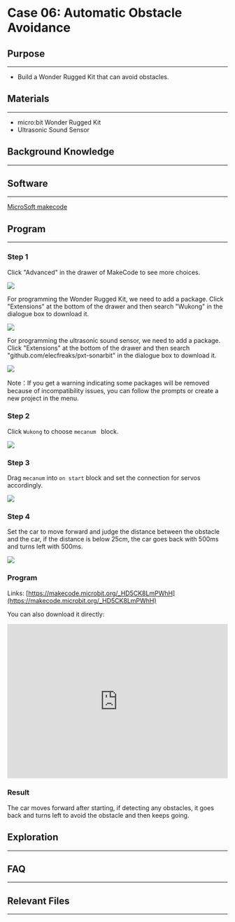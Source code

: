 # Case 06: Automatic Obstacle Avoidance 

## Purpose
---

- Build a Wonder Rugged Kit that can avoid obstacles.

## Materials

------

- micro:bit Wonder Rugged Kit
- Ultrasonic Sound Sensor

## Background Knowledge

------

## Software

------

[MicroSoft makecode](https://makecode.microbit.org/#)

## Program

------

### Step 1

Click "Advanced" in the drawer of MakeCode to see more choices. 

![](./images/Mecanum_wheel_car_kit_case_01_01.png)

For programming the Wonder Rugged Kit, we need to add a package. Click "Extensions" at the bottom of the drawer and then search "Wukong" in the dialogue box to download it. 

![](./images/Mecanum_wheel_car_kit_case_01_02.png)

For programming the ultrasonic sound sensor, we need to add a package. Click "Extensions" at the bottom of the drawer and then search "github.com/elecfreaks/pxt-sonarbit" in the dialogue box to download it. 

![](./images/Mecanum_wheel_car_kit_case_03_04.png)



Note：If you get a warning indicating some packages will be removed because of incompatibility issues, you can follow the prompts or create a new project in the menu.

### Step 2

Click `Wukong` to choose `mecanum ` block.



![](./images/Mecanum_wheel_car_kit_case_01_03.png)


### Step 3

Drag `mecanum` into `on start`  block and set the connection for servos accordingly.



![](./images/Mecanum_wheel_car_kit_case_06_05.png)


### Step 4

Set the car to move forward and judge the distance between the obstacle and the car, if the distance is below 25cm, the car goes back with 500ms and turns left with 500ms.  

![](./images/Mecanum_wheel_car_kit_case_06_06.png)


### Program

Links: [https://makecode.microbit.org/_HD5CK8LmPWhH](https://makecode.microbit.org/_HD5CK8LmPWhH)

You can also download it directly:

<div style="position:relative;height:0;padding-bottom:70%;overflow:hidden;"><iframe style="position:absolute;top:0;left:0;width:100%;height:100%;" src="https://makecode.microbit.org/#pub:_HD5CK8LmPWhH]" frameborder="0" sandbox="allow-popups allow-forms allow-scripts allow-same-origin"></iframe></div>  

### Result

The car moves forward after starting, if detecting any obstacles, it goes back and turns left to avoid the obstacle and then keeps going. 

## Exploration

------

## FAQ

------

## Relevant Files

---
